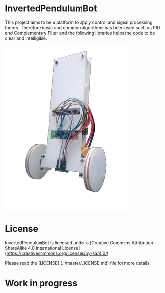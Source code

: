 # InvertedPendulumBot

This project aims to be a platform to apply control and signal processing theory. Therefore basic and common algorithms has been used  such as PID and Complementary Filter and the following libraries helps the code to be clear and intelligible. 

![](Pendulo.png)

# License

InvertedPendulumBot is licensed under a [Creative Commons Attribution-ShareAlike 4.0 International License] (https://creativecommons.org/licenses/by-sa/4.0/)

Please read the [LICENSE] (../master/LICENSE.md) file for more details.

# Work in progress
